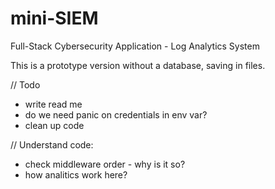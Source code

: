 # mini-SIEM
Full-Stack Cybersecurity Application - Log Analytics System

This is a prototype version without a database, saving in files.

// Todo
- write read me
- do we need panic on credentials in env var?
- clean up code

// Understand code:
- check middleware order - why is it so?
- how analitics work here?
